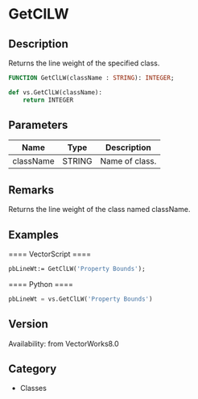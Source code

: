 # GetClLW

## Description
Returns the line weight of the specified class.

```pascal
FUNCTION GetClLW(className : STRING): INTEGER;
```

```python
def vs.GetClLW(className):
    return INTEGER
```

## Parameters
|Name|Type|Description|
|---|---|---|
|className|STRING|Name of class.|

## Remarks
Returns the line weight of the class named className.

## Examples
==== VectorScript ====
```pascal
pbLineWt:= GetClLW('Property Bounds');
```
==== Python ====
```python
pbLineWt = vs.GetClLW('Property Bounds')
```

## Version
Availability: from VectorWorks8.0

## Category
* Classes


